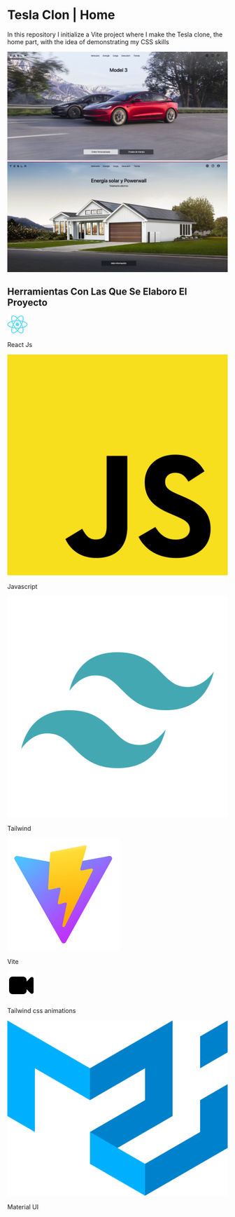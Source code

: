 <div>
<h1 className="text-2xl text-white font-extrabold uppercase">Tesla Clon | Home</h1>

<p className="text-xl text-blue-200 font-extrabold">In this repository I initialize a Vite project where I make the Tesla clone, the home part, with the idea of demonstrating my CSS skills
</p>

<div className="flex flex-col justify-center items-center">
<img src="./public/readme/home-1.png"/>
<img src="./public/readme/home-2.png"/>
</div>

<section className="mt-5 flex flex-col gap-y-3 max-w-max min-h-screen mx-auto">
  <h1 className="text-xl font-extrabold text-center mt-3">
    Herramientas Con Las Que Se Elaboro El Proyecto
  </h1>
  <div className="grid grid-cols-4 gap-4">
    <img src="./public/readme/React.svg" width={10} height={10}></img>
    <p className="text-md font-bold mt-3">React Js</p>
    <img src="./public/readme/js.svg" width={10} height={10}></img>
    <p className="text-md font-bold mt-3">Javascript</p>
    <img src="./public/readme/Tailwind.png" width={10} height={10}></img>
    <p className="text-md font-bold mt-3">Tailwind</p>
    <img src="./public/readme/Vite.png" width={10} height={10}></img>
    <p className="text-md font-bold mt-3">Vite</p>
    <img src="./public/readme/animations.svg" width={10} height={10}></img>
    <p className="text-md font-bold mt-3">Tailwind css animations</p>
    <img src="./public/readme/material-ui.svg" width={10} height={10}></img>
    <p className="text-md font-bold mt-3">Material UI</p>
    </div>
</section>
</>
